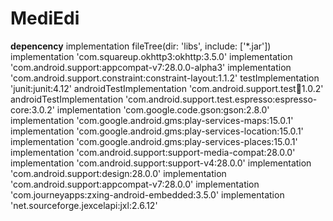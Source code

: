 # MediEdi

<b>depencency</b>
    implementation fileTree(dir: 'libs', include: ['*.jar'])
    implementation 'com.squareup.okhttp3:okhttp:3.5.0'
    implementation 'com.android.support:appcompat-v7:28.0.0-alpha3'
    implementation 'com.android.support.constraint:constraint-layout:1.1.2'
    testImplementation 'junit:junit:4.12'
    androidTestImplementation 'com.android.support.test:runner:1.0.2'
    androidTestImplementation 'com.android.support.test.espresso:espresso-core:3.0.2'
    implementation 'com.google.code.gson:gson:2.8.0'
    implementation 'com.google.android.gms:play-services-maps:15.0.1'
    implementation 'com.google.android.gms:play-services-location:15.0.1'
    implementation 'com.google.android.gms:play-services-places:15.0.1'
    implementation 'com.android.support:support-media-compat:28.0.0'
    implementation 'com.android.support:support-v4:28.0.0'
    implementation 'com.android.support:design:28.0.0'
    implementation 'com.android.support:appcompat-v7:28.0.0' 
    implementation 'com.journeyapps:zxing-android-embedded:3.5.0'
    implementation 'net.sourceforge.jexcelapi:jxl:2.6.12'
    
